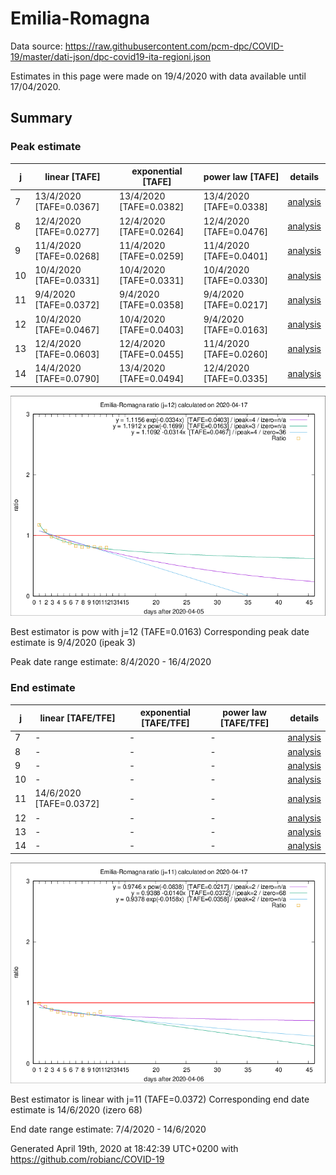 # Emilia-Romagna


Data source: https://raw.githubusercontent.com/pcm-dpc/COVID-19/master/dati-json/dpc-covid19-ita-regioni.json

Estimates in this page were made on 19/4/2020 with data available until 17/04/2020.


## Summary 

### Peak estimate 
|j|linear [TAFE]|exponential [TAFE]|power law [TAFE]|details|
|---|----|-----------|---------|-------|
|7|13/4/2020 [TAFE=0.0367]|13/4/2020 [TAFE=0.0382]|13/4/2020 [TAFE=0.0338]|[analysis](COVID-19_emilia-romagna_j7_2020-04-17.md)|
|8|12/4/2020 [TAFE=0.0277]|12/4/2020 [TAFE=0.0264]|12/4/2020 [TAFE=0.0476]|[analysis](COVID-19_emilia-romagna_j8_2020-04-17.md)|
|9|11/4/2020 [TAFE=0.0268]|11/4/2020 [TAFE=0.0259]|11/4/2020 [TAFE=0.0401]|[analysis](COVID-19_emilia-romagna_j9_2020-04-17.md)|
|10|10/4/2020 [TAFE=0.0331]|10/4/2020 [TAFE=0.0331]|10/4/2020 [TAFE=0.0330]|[analysis](COVID-19_emilia-romagna_j10_2020-04-17.md)|
|11|9/4/2020 [TAFE=0.0372]|9/4/2020 [TAFE=0.0358]|9/4/2020 [TAFE=0.0217]|[analysis](COVID-19_emilia-romagna_j11_2020-04-17.md)|
|12|10/4/2020 [TAFE=0.0467]|10/4/2020 [TAFE=0.0403]|9/4/2020 [TAFE=0.0163]|[analysis](COVID-19_emilia-romagna_j12_2020-04-17.md)|
|13|12/4/2020 [TAFE=0.0603]|12/4/2020 [TAFE=0.0455]|11/4/2020 [TAFE=0.0260]|[analysis](COVID-19_emilia-romagna_j13_2020-04-17.md)|
|14|14/4/2020 [TAFE=0.0790]|13/4/2020 [TAFE=0.0494]|12/4/2020 [TAFE=0.0335]|[analysis](COVID-19_emilia-romagna_j14_2020-04-17.md)|

![best peak estimate](COVID-19_emilia-romagna_j12_2020-04-17.png)

Best estimator is pow with j=12 (TAFE=0.0163)
Corresponding peak date estimate is 9/4/2020 (ipeak 3)


Peak date range estimate: 8/4/2020 - 16/4/2020

### End estimate 
|j|linear [TAFE/TFE]|exponential [TAFE/TFE]|power law [TAFE/TFE]|details|
|---|----|-----------|---------|-------|
|7|-|-|-|[analysis](COVID-19_emilia-romagna_j7_2020-04-17.md)|
|8|-|-|-|[analysis](COVID-19_emilia-romagna_j8_2020-04-17.md)|
|9|-|-|-|[analysis](COVID-19_emilia-romagna_j9_2020-04-17.md)|
|10|-|-|-|[analysis](COVID-19_emilia-romagna_j10_2020-04-17.md)|
|11|14/6/2020 [TAFE=0.0372]|-|-|[analysis](COVID-19_emilia-romagna_j11_2020-04-17.md)|
|12|-|-|-|[analysis](COVID-19_emilia-romagna_j12_2020-04-17.md)|
|13|-|-|-|[analysis](COVID-19_emilia-romagna_j13_2020-04-17.md)|
|14|-|-|-|[analysis](COVID-19_emilia-romagna_j14_2020-04-17.md)|

![best zero estimate](COVID-19_emilia-romagna_j11_2020-04-17.png)

Best estimator is linear with j=11 (TAFE=0.0372)
Corresponding end date estimate is 14/6/2020 (izero 68)


End date range estimate: 7/4/2020 - 14/6/2020

Generated April 19th, 2020 at 18:42:39 UTC+0200 with https://github.com/robianc/COVID-19
